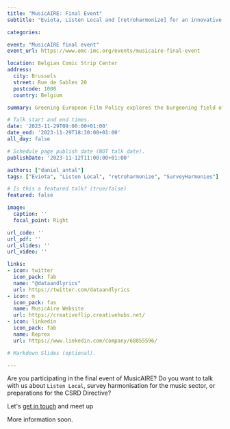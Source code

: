 ```yaml
---
title: "MusicAIRE: Final Event"
subtitle: "Eviota, Listen Local and [retroharmonize] for an innovative muisc recovery for Europe"

categories:

event: "MusicAIRE final event" 
event_url: https://www.emc-imc.org/events/musicaire-final-event

location: Belgian Comic Strip Center
address:
  city: Brussels
  street: Rue de Sables 20
  postcode: 1000
  country: Belgium

summary: Greening European Film Policy explores the burgeoning field of environmentally sustainable production in the European film industries.

# Talk start and end times.
date: '2023-11-29T09:00:00+01:00'
date_end: '2023-11-29T18:30:00+01:00'
all_day: false

# Schedule page publish date (NOT talk date).
publishDate: '2023-11-12T11:00:00+01:00'

authors: ["daniel_antal"]
tags: ["Eviota", "Listen Local", "retroharmonize", "SurveyHarmonies"]

# Is this a featured talk? (true/false)
featured: false

image:
  caption: ''
  focal_point: Right

url_code: ''
url_pdf: ''
url_slides: ''
url_video: ''

links:
- icon: twitter
  icon_pack: fab
  name: "@dataandlyrics"
  url: https://twitter.com/dataandlyrics
- icon: m
  icon_pack: fas
  name: MusicAire Website
  url: https://creativeflip.creativehubs.net/
- icon: linkedin
  icon_pack: fab
  name: Reprex
  url: https://www.linkedin.com/company/68855596/

# Markdown Slides (optional).

---
```


Are you participating in the final event of MusicAIRE? Do you want to talk with us about `Listen Local`, survey harmonisation for the music sector, or preparations for the CSRD Directive?

Let's [get in touch](https://reprex.nl/contact/) and meet up

More information soon.

